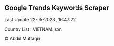 

## Google Trends Keywords Scraper 
 
Last Update 22-05-2023 , 16:47:22

Country List :
VIETNAM.json



© Abdul Muttaqin 
